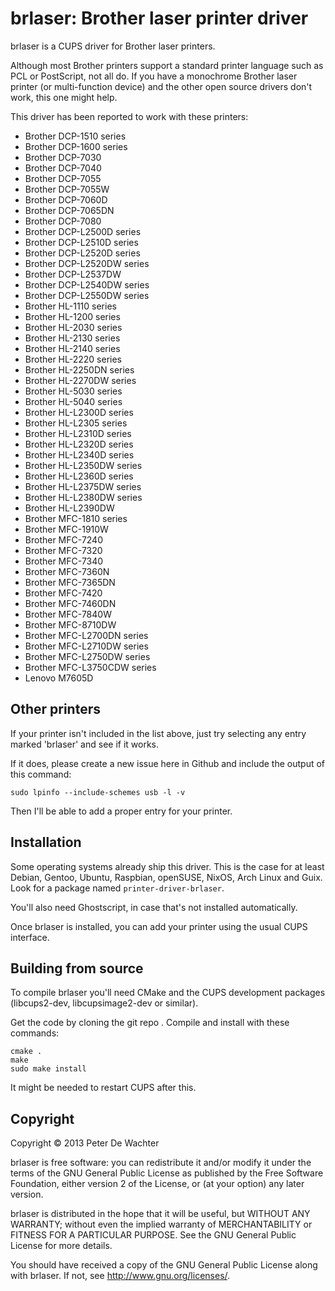 brlaser: Brother laser printer driver
=====================================

brlaser is a CUPS driver for Brother laser printers.

Although most Brother printers support a standard printer language
such as PCL or PostScript, not all do. If you have a monochrome
Brother laser printer (or multi-function device) and the other open
source drivers don't work, this one might help.

This driver has been reported to work with these printers:

* Brother DCP-1510 series
* Brother DCP-1600 series
* Brother DCP-7030
* Brother DCP-7040
* Brother DCP-7055
* Brother DCP-7055W
* Brother DCP-7060D
* Brother DCP-7065DN
* Brother DCP-7080
* Brother DCP-L2500D series
* Brother DCP-L2510D series 
* Brother DCP-L2520D series
* Brother DCP-L2520DW series
* Brother DCP-L2537DW
* Brother DCP-L2540DW series
* Brother DCP-L2550DW series
* Brother HL-1110 series
* Brother HL-1200 series
* Brother HL-2030 series
* Brother HL-2130 series
* Brother HL-2140 series
* Brother HL-2220 series
* Brother HL-2250DN series
* Brother HL-2270DW series
* Brother HL-5030 series
* Brother HL-5040 series
* Brother HL-L2300D series
* Brother HL-L2305  series
* Brother HL-L2310D series
* Brother HL-L2320D series
* Brother HL-L2340D series
* Brother HL-L2350DW series
* Brother HL-L2360D series
* Brother HL-L2375DW series
* Brother HL-L2380DW series
* Brother HL-L2390DW
* Brother MFC-1810 series
* Brother MFC-1910W
* Brother MFC-7240
* Brother MFC-7320
* Brother MFC-7340
* Brother MFC-7360N
* Brother MFC-7365DN
* Brother MFC-7420
* Brother MFC-7460DN
* Brother MFC-7840W
* Brother MFC-8710DW
* Brother MFC-L2700DN series
* Brother MFC-L2710DW series
* Brother MFC-L2750DW series
* Brother MFC-L3750CDW series
* Lenovo M7605D


Other printers
--------------

If your printer isn't included in the list above, just try selecting
any entry marked 'brlaser' and see if it works.

If it does, please create a new issue here in Github and include the
output of this command:

    sudo lpinfo --include-schemes usb -l -v

Then I'll be able to add a proper entry for your printer.


Installation
------------

Some operating systems already ship this driver. This is the case for
at least Debian, Gentoo, Ubuntu, Raspbian, openSUSE, NixOS, Arch Linux 
and Guix.
Look for a package named `printer-driver-brlaser`.

You'll also need Ghostscript, in case that's not installed
automatically.

Once brlaser is installed, you can add your printer using the usual
CUPS interface.


Building from source
--------------------

To compile brlaser you'll need CMake and the CUPS development packages
(libcups2-dev, libcupsimage2-dev or similar).

Get the code by cloning the git repo <!-- or downloading the [latest
release] -->. Compile and install with these commands:

    cmake .
    make
    sudo make install

It might be needed to restart CUPS after this.

[latest release]: https://github.com/pdewacht/brlaser/releases/latest


Copyright
---------

Copyright © 2013 Peter De Wachter

brlaser is free software: you can redistribute it and/or modify
it under the terms of the GNU General Public License as published by
the Free Software Foundation, either version 2 of the License, or
(at your option) any later version.

brlaser is distributed in the hope that it will be useful,
but WITHOUT ANY WARRANTY; without even the implied warranty of
MERCHANTABILITY or FITNESS FOR A PARTICULAR PURPOSE.  See the
GNU General Public License for more details.

You should have received a copy of the GNU General Public License
along with brlaser.  If not, see <http://www.gnu.org/licenses/>.
